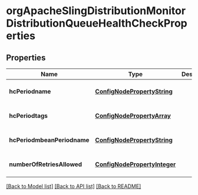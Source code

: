 # orgApacheSlingDistributionMonitorDistributionQueueHealthCheckProperties

## Properties
Name | Type | Description | Notes
------------ | ------------- | ------------- | -------------
**hcPeriodname** | [**ConfigNodePropertyString**](ConfigNodePropertyString.md) |  | [optional] [default to null]
**hcPeriodtags** | [**ConfigNodePropertyArray**](ConfigNodePropertyArray.md) |  | [optional] [default to null]
**hcPeriodmbeanPeriodname** | [**ConfigNodePropertyString**](ConfigNodePropertyString.md) |  | [optional] [default to null]
**numberOfRetriesAllowed** | [**ConfigNodePropertyInteger**](ConfigNodePropertyInteger.md) |  | [optional] [default to null]

[[Back to Model list]](../README.md#documentation-for-models) [[Back to API list]](../README.md#documentation-for-api-endpoints) [[Back to README]](../README.md)


